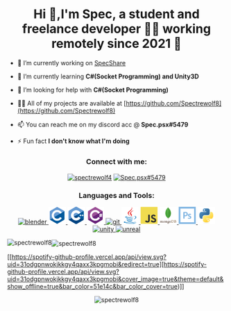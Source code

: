 <h1 align="center">Hi 👋,I'm Spec, a student and freelance developer 👨‍💻 working remotely since 2021 🚀</h1>


- 🔭 I’m currently working on [SpecShare](https://github.com/Spectrewolf8/SpecShare-FileSharingDesktopApp-in-CSharp)

- 🌱 I’m currently learning **C#(Socket Programming) and Unity3D**

- 🤝 I’m looking for help with **C#(Socket Programming)**

- 👨‍💻 All of my projects are available at [https://github.com/Spectrewolf8](https://github.com/Spectrewolf8)

- 📫 You can reach me on my discord acc @ **Spec.psx#5479**

- ⚡ Fun fact **I don't know what I'm doing**

<h3 align="center">Connect with me:</h3>
<p align="center">
<a href="https://twitter.com/spectrewolf4" target="blank"><img align="center" src="https://raw.githubusercontent.com/rahuldkjain/github-profile-readme-generator/master/src/images/icons/Social/twitter.svg" alt="spectrewolf4" height="30" width="40" /></a>
<a href="https://discord.gg/Spec.psx#5479" target="blank"><img align="center" src="https://raw.githubusercontent.com/rahuldkjain/github-profile-readme-generator/master/src/images/icons/Social/discord.svg" alt="Spec.psx#5479" height="30" width="40" /></a>
</p>

<h3 align="center">Languages and Tools:</h3>
<p align="center"> <a href="https://www.blender.org/" target="_blank" rel="noreferrer"> <img src="https://download.blender.org/branding/community/blender_community_badge_white.svg" alt="blender" width="40" height="40"/> </a> <a href="https://www.cprogramming.com/" target="_blank" rel="noreferrer"> <img src="https://raw.githubusercontent.com/devicons/devicon/master/icons/c/c-original.svg" alt="c" width="40" height="40"/> </a> <a href="https://www.w3schools.com/cpp/" target="_blank" rel="noreferrer"> <img src="https://raw.githubusercontent.com/devicons/devicon/master/icons/cplusplus/cplusplus-original.svg" alt="cplusplus" width="40" height="40"/> </a> <a href="https://www.w3schools.com/cs/" target="_blank" rel="noreferrer"> <img src="https://raw.githubusercontent.com/devicons/devicon/master/icons/csharp/csharp-original.svg" alt="csharp" width="40" height="40"/> </a> <a href="https://git-scm.com/" target="_blank" rel="noreferrer"> <img src="https://www.vectorlogo.zone/logos/git-scm/git-scm-icon.svg" alt="git" width="40" height="40"/> </a> <a href="https://www.java.com" target="_blank" rel="noreferrer"> <img src="https://raw.githubusercontent.com/devicons/devicon/master/icons/java/java-original.svg" alt="java" width="40" height="40"/> </a> <a href="https://developer.mozilla.org/en-US/docs/Web/JavaScript" target="_blank" rel="noreferrer"> <img src="https://raw.githubusercontent.com/devicons/devicon/master/icons/javascript/javascript-original.svg" alt="javascript" width="40" height="40"/> </a> <a href="https://www.mongodb.com/" target="_blank" rel="noreferrer"> <img src="https://raw.githubusercontent.com/devicons/devicon/master/icons/mongodb/mongodb-original-wordmark.svg" alt="mongodb" width="40" height="40"/> </a> <a href="https://www.photoshop.com/en" target="_blank" rel="noreferrer"> <img src="https://raw.githubusercontent.com/devicons/devicon/master/icons/photoshop/photoshop-line.svg" alt="photoshop" width="40" height="40"/> </a> <a href="https://www.python.org" target="_blank" rel="noreferrer"> <img src="https://raw.githubusercontent.com/devicons/devicon/master/icons/python/python-original.svg" alt="python" width="40" height="40"/> </a> <a href="https://unity.com/" target="_blank" rel="noreferrer"> <img src="https://www.vectorlogo.zone/logos/unity3d/unity3d-icon.svg" alt="unity" width="40" height="40"/> </a> <a href="https://unrealengine.com/" target="_blank" rel="noreferrer"> <img src="https://raw.githubusercontent.com/kenangundogan/fontisto/036b7eca71aab1bef8e6a0518f7329f13ed62f6b/icons/svg/brand/unreal-engine.svg" alt="unreal" width="40" height="40"/> </a> </p>




<p><img align="left" src="https://github-readme-stats.vercel.app/api?username=spectrewolf8&show_icons=true&locale=en" alt="spectrewolf8" /> <img align="center" src="https://github-readme-streak-stats.herokuapp.com/?user=spectrewolf8&" alt="spectrewolf8" /></p>

[[https://spotify-github-profile.vercel.app/api/view.svg?uid=31odgpnwokjkkgy4qaxx3kpgmobi&redirect=true][https://spotify-github-profile.vercel.app/api/view.svg?uid=31odgpnwokjkkgy4qaxx3kpgmobi&cover_image=true&theme=default&show_offline=true&bar_color=51e14c&bar_color_cover=true)]]

<p align="center"> <img src="https://komarev.com/ghpvc/?username=spectrewolf8&label=Profile%20views&color=0e75b6&style=flat" alt="spectrewolf8" /> </p>
